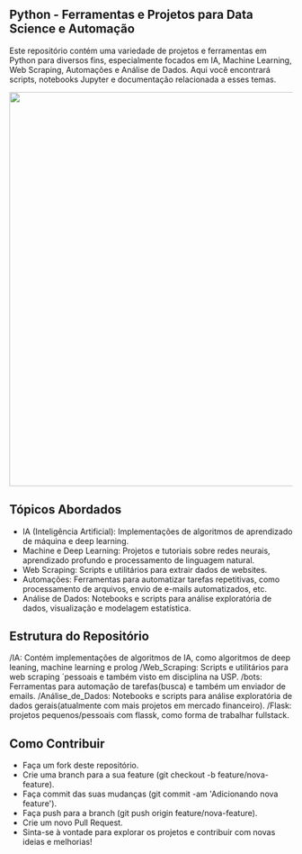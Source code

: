 ## Python - Ferramentas e Projetos para Data Science e Automação

Este repositório contém uma variedade de projetos e ferramentas em Python para diversos fins, especialmente focados em IA, Machine Learning, Web Scraping, Automações e Análise de Dados. Aqui você encontrará scripts, notebooks Jupyter e documentação relacionada a esses temas.

<div align="center">
    <img src="https://netfore.com/wp-content/uploads/2017/02/python-logo-master-v3-TM.png" width="700px" /><br>
</div>

## Tópicos Abordados
- IA (Inteligência Artificial): Implementações de algoritmos de aprendizado de máquina e deep learning.
- Machine e Deep Learning: Projetos e tutoriais sobre redes neurais, aprendizado profundo e processamento de linguagem natural.
- Web Scraping: Scripts e utilitários para extrair dados de websites.
- Automações: Ferramentas para automatizar tarefas repetitivas, como processamento de arquivos, envio de e-mails automatizados, etc.
- Análise de Dados: Notebooks e scripts para análise exploratória de dados, visualização e modelagem estatística.

## Estrutura do Repositório

/IA: Contém implementações de algoritmos de IA, como algoritmos de deep leaning, machine learning e prolog
/Web_Scraping: Scripts e utilitários para web scraping ´pessoais e também visto em disciplina na USP.
/bots: Ferramentas para automação de tarefas(busca) e também um enviador de emails.
/Análise_de_Dados: Notebooks e scripts para análise exploratória de dados gerais(atualmente com mais projetos em mercado financeiro).
/Flask: projetos pequenos/pessoais com flassk, como forma de trabalhar fullstack.

## Como Contribuir

- Faça um fork deste repositório.
- Crie uma branch para a sua feature (git checkout -b feature/nova-feature).
- Faça commit das suas mudanças (git commit -am 'Adicionando nova feature').
- Faça push para a branch (git push origin feature/nova-feature).
- Crie um novo Pull Request.
- Sinta-se à vontade para explorar os projetos e contribuir com novas ideias e melhorias!
